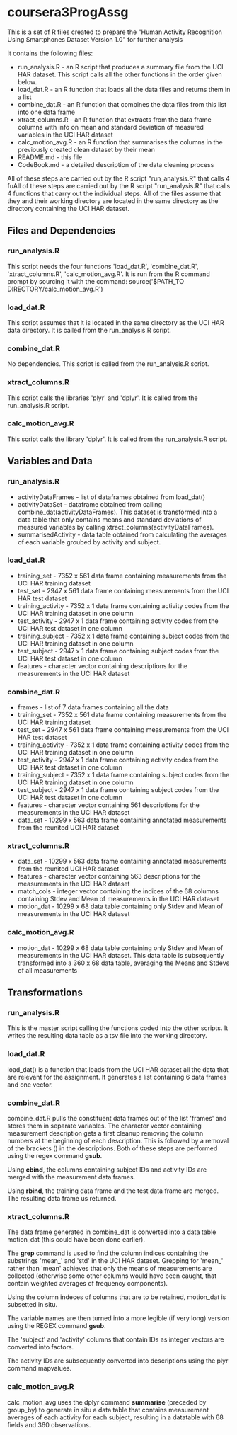 # coursera3ProgAssg
This is a set of R files created to prepare the "Human Activity Recognition Using Smartphones Dataset Version 1.0" for further analysis

It contains the following files:

- run_analysis.R	- an R script that produces a summary file from the UCI HAR dataset. This script calls all the other functions in the order given below. 
- load_dat.R 		- an R function that loads all the data files and returns them in a list
- combine_dat.R 	- an R function that combines the data files from this list into one data frame
- xtract_columns.R 	- an R function that extracts from the data frame columns with info on mean and standard deviation of measured variables in the UCI HAR dataset
- calc_motion_avg.R 	- an R function that summarises the columns in the previously created clean dataset by their mean
- README.md		- this file
- CodeBook.md		- a detailed description of the data cleaning process

All of these steps are carried out by the R script "run_analysis.R" that calls 4 fuAll of these steps are carried out by the R script "run_analysis.R" that calls 4 functions that carry out the individual steps. All of the files assume that they and their working directory are located in the same directory as the directory containing the UCI HAR dataset. 

## Files and Dependencies
### run_analysis.R
This script needs the four functions 'load_dat.R', 'combine_dat.R', 'xtract_columns.R', 'calc_motion_avg.R'. 
It is run from the R command prompt by sourcing it with the command:
source('$PATH_TO DIRECTORY/calc_motion_avg.R')
### load_dat.R
This script assumes that it is located in the same directory as the UCI HAR data directory. 
It is called from the run_analysis.R script. 
### combine_dat.R
No dependencies. 
This script is called from the run_analysis.R script. 
### xtract_columns.R
This script calls the libraries 'plyr' and 'dplyr'. 
It is called from the run_analysis.R script. 
### calc_motion_avg.R
This script calls the library 'dplyr'. 
It is called from the run_analysis.R script. 

## Variables and Data  
### run_analysis.R
- activityDataFrames 	- list of dataframes obtained from load_dat()
- activityDataSet 	- dataframe obtained from calling combine_dat(activityDataFrames). This dataset is transformed into a data table that only contains means and standard deviations of measured variables by calling xtract_columns(activityDataFrames). 
- summarisedActivity 	- data table obtained from calculating the averages of each variable groubed by activity and subject. 

### load_dat.R
- training_set		- 7352 x 561 data frame containing measurements from the UCI HAR training dataset
- test_set 		- 2947 x 561 data frame containing measurements from the UCI HAR test dataset
- training_activity 	- 7352 x 1 data frame containing activity codes from the UCI HAR training dataset in one column
- test_activity		- 2947 x 1 data frame containing activity codes from the UCI HAR test dataset in one column
- training_subject 	- 7352 x 1 data frame containing subject codes from the UCI HAR training dataset in one column
- test_subject 		- 2947 x 1 data frame containing subject codes from the UCI HAR test dataset in one column
- features		- character vector containing descriptions for the measurements in the UCI HAR dataset

### combine_dat.R
- frames 			- list of 7 data frames containing all the data
- training_set		- 7352 x 561 data frame containing measurements from the UCI HAR training dataset
- test_set 		- 2947 x 561 data frame containing measurements from the UCI HAR test dataset
- training_activity 	- 7352 x 1 data frame containing activity codes from the UCI HAR training dataset in one column
- test_activity		- 2947 x 1 data frame containing activity codes from the UCI HAR test dataset in one column
- training_subject 	- 7352 x 1 data frame containing subject codes from the UCI HAR training dataset in one column
- test_subject 		- 2947 x 1 data frame containing subject codes from the UCI HAR test dataset in one column
- features		- character vector containing 561 descriptions for the measurements in the UCI HAR dataset
- data_set		- 10299 x 563 data frame containing annotated measurements from the reunited UCI HAR dataset

### xtract_columns.R
- data_set		- 10299 x 563 data frame containing annotated measurements from the reunited UCI HAR dataset
- features		- character vector containing 563 descriptions for the measurements in the UCI HAR dataset
- match_cols		- integer vector containing the indices of the 68 columns containing Stdev and Mean of measurements in the UCI HAR dataset
- motion_dat		- 10299 x 68 data table containing only Stdev and Mean of measurements in the UCI HAR dataset

### calc_motion_avg.R
- motion_dat	- 10299 x 68 data table containing only Stdev and Mean of measurements in the UCI HAR dataset. This data table is subsequently transformed into a 360 x 68 data table, averaging the Means and Stdevs of all measurements

## Transformations
### run_analysis.R
This is the master script calling the functions coded into the other scripts. It writes the resulting data table as a tsv file into the working directory. 
### load_dat.R
load_dat() is a function that loads from the UCI HAR dataset all the data that are relevant for the assignment. It generates a list containing 6 data frames and one vector. 
### combine_dat.R
combine_dat.R pulls the constituent data frames out of the list 'frames' and stores them in separate variables. 
The character vector containing measurement description gets a first cleanup removing the column numbers at the beginning of each description. This is followed by a removal of the brackets () in the descriptions. Both of these steps are performed using the regex command **gsub**. 

Using **cbind**, the columns containing subject IDs and activity IDs are merged with the measurement data frames. 

Using **rbind**, the training data frame and the test data frame are merged. The resulting data frame us returned. 

### xtract_columns.R
The data frame generated in combine_dat is converted into a data table motion_dat (this could have been done earlier). 

The **grep** command is used to find the column indices containing the substrings 'mean_' and 'std' in the UCI HAR dataset. Grepping for 'mean_' rather than 'mean' achieves that only the means of measurements are collected (otherwise some other columns would have been caught, that contain weighted averages of frequency components). 

Using the column indeces of columns that are to be retained, motion_dat is subsetted in situ. 

The variable names are then turned into a more legible (if very long) version using the REGEX command **gsub**.

The 'subject' and 'activity' columns that contain IDs as integer vectors are converted into factors. 

The activity IDs are subsequently converted into descriptions using the plyr command mapvalues. 

### calc_motion_avg.R
calc_motion_avg uses the dplyr command **summarise** (preceded by group_by) to generate in situ a data table that contains measurement averages of each activity for each subject, resulting in a datatable with 68 fields and 360 observations. 
